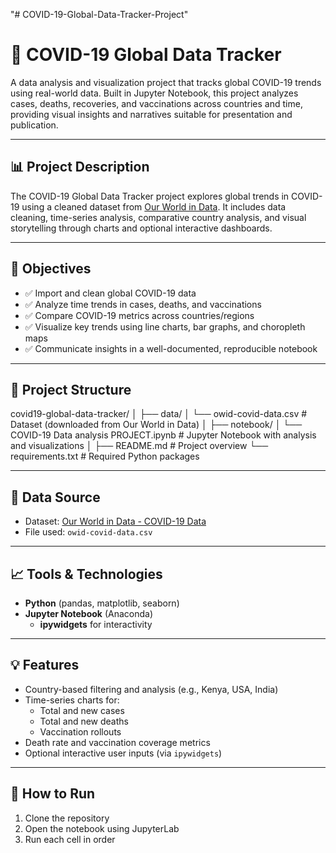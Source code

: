"# COVID-19-Global-Data-Tracker-Project" 
# 🦠 COVID-19 Global Data Tracker

A data analysis and visualization project that tracks global COVID-19 trends using real-world data. Built in Jupyter Notebook, this project analyzes cases, deaths, recoveries, and vaccinations across countries and time, providing visual insights and narratives suitable for presentation and publication.

---

## 📊 Project Description

The COVID-19 Global Data Tracker project explores global trends in COVID-19 using a cleaned dataset from [Our World in Data](https://ourworldindata.org/coronavirus). It includes data cleaning, time-series analysis, comparative country analysis, and visual storytelling through charts and optional interactive dashboards.

---

## 🚩 Objectives

- ✅ Import and clean global COVID-19 data
- ✅ Analyze time trends in cases, deaths, and vaccinations
- ✅ Compare COVID-19 metrics across countries/regions
- ✅ Visualize key trends using line charts, bar graphs, and choropleth maps
- ✅ Communicate insights in a well-documented, reproducible notebook

---

## 🧩 Project Structure

covid19-global-data-tracker/
│
├── data/
│ └── owid-covid-data.csv # Dataset (downloaded from Our World in Data)
│
├── notebook/
│ └── COVID-19 Data analysis PROJECT.ipynb # Jupyter Notebook with analysis and visualizations
│
├── README.md # Project overview
└── requirements.txt # Required Python packages



---

## 📂 Data Source

- Dataset: [Our World in Data - COVID-19 Data](https://github.com/owid/covid-19-data)
- File used: `owid-covid-data.csv`

---

## 📈 Tools & Technologies

- **Python** (pandas, matplotlib, seaborn)
- **Jupyter Notebook** (Anaconda)
  - **ipywidgets** for interactivity
  

---

## 💡 Features

- Country-based filtering and analysis (e.g., Kenya, USA, India)
- Time-series charts for:
  - Total and new cases
  - Total and new deaths
  - Vaccination rollouts
- Death rate and vaccination coverage metrics
- Optional interactive user inputs (via `ipywidgets`)


---

## 📌 How to Run

1. Clone the repository
2. Open the notebook using JupyterLab
3. Run each cell in order


